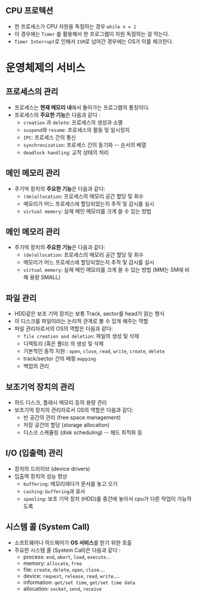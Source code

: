 ## CPU 프로텍션
* 한 프로세스가 CPU 자원을 독점하는 경우 `while n = 1`
* 이 경우에는 `Timer` 를 활용해서 한 프로그램이 자원 독점하는 걸 막는다.
* `Timer Interrupt`로 인해서 `ISR`로 넘어간 경우에는 OS가 이를 체크한다.

# 운영체제의 서비스

## 프로세스의 관리
* 프로세스는 **현재 메모리 내**에서 돌아가는 프로그램의 통칭이다.
* 프로세스의 **주요한 기능**은 다음과 같다 :
    * `creation` 과 `delete`: 프로세스의 생성과 소멸
    * `suspend`와 `resume`: 프로세스의 활동 및 일시정지
    * `IPC`: 프로세스 간의 통신
    * `synchronization`: 프로세스 간의 동기화 -- 순서의 배열
    * `deadlock handling`: 교착 상태의 처리

## 메인 메모리 관리
*  주기억 장치의 **주요한 기능**은 다음과 같다:  
    * `(de)allocation`: 프로세스의 메모리 공간 할당 및 회수    
    * 메모리가 어느 프로세스에 할당되었는지 추적 및 감시를 실시
    * `virtual memory`: 실제 메인 메모리를 크게 쓸 수 있는 방법

## 메인 메모리 관리
*  주기억 장치의 **주요한 기능**은 다음과 같다:
    * `(de)allocation`: 프로세스의 메모리 공간 할당 및 회수
    * 메모리가 어느 프로세스에 할당되었는지 추적 및 감시를 실시
    * `virtual memory`: 실제 메인 메모리를 크게 쓸 수 있는 방법 (MM는 SM에 비해 용량 SMALL)

## 파일 관리
* HDD같은 보조 기억 장치는 보통 Track, sector를 head가 읽는 형식
* 이 디스크를 파일이라는 논리적 관계로 볼 수 있게 해주는 역할
* 파일 관리자로서의 OS의 역할은 다음과 같다:
    * `file creation and deletion`: 파일의 생성 및 삭제
    * 디렉토리 (혹은 폴더) 의 생성 및 삭제 
    * 기본적인 동작 지원 : `open`, `close`, `read`, `write`, `create`, `delete`
    * track/sector 간의 매핑 `mapping`
    * 백업의 관리

## 보조기억 장치의 관리
* 하드 디스크, 플래시 메모리 등의 용량 관리
* 보조기억 장치의 관리자로서 OS의 역할은 다음과 같다:
    * 빈 공간의 관리 (free space management)
    * 저장 공간의 할당 (storage allocation)
    * 디스크 스케쥴링 (disk scheduling) -- 헤드 최적화 등

## I/O (입출력) 관리
* 장치의 드라이브 (device drivers)
* 입출력 장치의 성능 향상
    * `buffering`: 메모리에다가 문서를 놓고 오기
    * `caching`: `buffering`과 유사
    * `spooling`: 보조 기억 장치 (HDD)를 중간에 놓아서 cpu가 다른 작업이 가능하도록

## 시스템 콜 (System Call)
* 소프트웨어나 하드웨어가 **OS 서비스**를 받기 위한 호츌
* 주요한 시스템 콜 (System Call)은 다음과 같다 :
    * process: `end`, `abort`, `load`, `execute`...
    * memory: `allocate`, `free`
    * file: `create`, `delete`, `open`, `close`....
    * device: `request`, `release`, `read`, `write`....
    * information: `get/set time`, `get/set time data`
    * allocation: `socket`, `send`, `receive`
